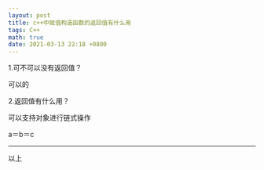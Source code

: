 ```yaml
---
layout: post
title: c++中赋值构造函数的返回值有什么用
tags: C++
math: true
date: 2021-03-13 22:18 +0800
---
```



1.可不可以没有返回值？

可以的

2.返回值有什么用？

可以支持对象进行链式操作

a＝b＝c



----

 以上
